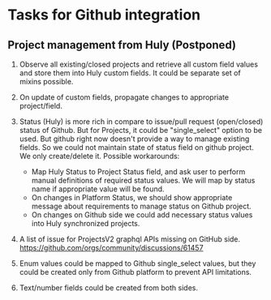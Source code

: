 # Tasks for Github integration

## Project management from Huly (Postponed)

1. Observe all existing/closed projects and retrieve all custom field values and store them into Huly custom fields. It could be separate set of mixins possible.
2. On update of custom fields, propagate changes to appropriate project/field.
3. Status (Huly) is more rich in compare to issue/pull request (open/closed) status of Github. But for Projects, it could be "single_select" option to be used. But github right now doesn't provide a way to manage existing fields. So we could not maintain state of status field on github project. We only create/delete it.
   Possible workarounds:

   - Map Huly Status to Project Status field, and ask user to perform manual definitions of required status values. We will map by status name if appropriate value will be found.
   - On changes in Platform Status, we should show appropriate message about requirements to manage status on Github project.
   - On changes on Github side we could add necessary status values into Huly synchronized projects.

4. A list of issue for ProjectsV2 graphql APIs missing on GitHub side.
   https://github.com/orgs/community/discussions/61457
5. Enum values could be mapped to Github single_select values, but they could be created only from Github platform to prevent API limitations.
6. Text/number fields could be created from both sides.
